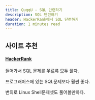 ```yaml
---
title: QuqqU - SQL 단련하기
description: SQL 단련하기
header: HackerRank에서 SQL 단련하기
duration: 1 minutes read
---
```



## 사이트 추천
#### [HackerRank](https://www.hackerrank.com/)

들어가서 SQL 문제를 쭈르륵 모두 풀자.

프로그래머스에 있는 SQL문제보다 훨씬 좋다.

번외로 Linux Shell문제셋도 풀어볼만하다.

